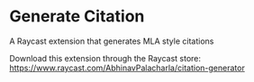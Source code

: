 # Generate Citation

A Raycast extension that generates MLA style citations

Download this extension through the Raycast store: https://www.raycast.com/AbhinavPalacharla/citation-generator
